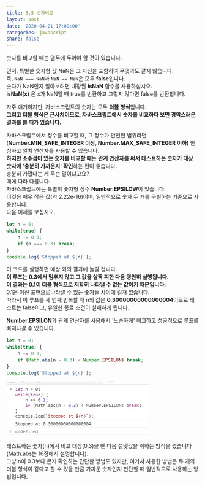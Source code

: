 ```yaml
---
title: 5.5 숫자비교
layout: post
date: '2020-04-21 17:09:00'
categories: javascript
share: false
---
```


숫자를 비교할 때는 염두에 두어야 할 것이 있습니다.  

먼저, 특별한 숫자형 값 NaN은 그 자신을 포함하여 무엇과도 같지 않습니다.  
즉, `NaN === NaN`과 `NaN == NaN`은 모두 **false**입니다.  
숫자가 NaN인지 알아보려면 내장된 **isNaN** 함수를 사용하십시오.  
**isNaN(x)** 은 x가 NaN일 때 true를 반환하고 그렇지 않다면 false를 반환합니다.

자주 얘기하지만, 자바스크립트의 숫자는 모두 **더블 형식**입니다.  
**그리고 더블 형식은 근사치이므로, 자바스크립트에서 숫자를 비교하다 보면 경악스러운 결과를 볼 때가 있습니다.**  

자바스크립트에서 정수를 비교할 때, 그 정수가 안전한 범위라면(**Number.MIN_SAFE_INTEGER 이상, Number.MAX_SAFE_INTEGER 이하)** 안심하고 일치 연산자를 사용할 수 있습니다.  
**하지만 소수점이 있는 숫자를 비교할 때**는 **관계 연산자를 써서 테스트하는 숫자가 대상 숫자에 '충분히 가까운지' 확인**하는 편이 좋습니다.  
충분히 가깝다는 게 무슨 말이냐고요?  
때에 따라 다릅니다.  
자바스크립트에는 특별히 숫자형 상수 **Number.EPSILOW**이 있습니다.  
이것은 매우 작은 값(약 2.22e-16)이며, 일반적으로 숫자 두 개를 구별하는 기준으로 사용합니다.  
다음 예제를 보십시오.

```javascript
let n = 0;
while(true) {
	n += 0.1;
	if (n === 0.3) break;
}
console.log(`Stopped at ${n}`);
```

이 코드를 실행하면 예상 외의 결과에 놀랄 겁니다.  
**이 루프는 0.3에서 멈추지 않고 그 값을 살짝 피한 다음 영원히 실행됩니다.**  
**이 결과는 0.1이 더블 형식으로 저확히 나타낼 수 없는 값이기 때문입니다.**  
0.1은 이진 표현으로나타낼 수 있는 숫자들 사이에 걸쳐 있습니다.  
따라서 이 루프를 세 번째 반복할 때 n의 값은 **0.30000000000000004**이므로 테스트는 false이고, 유일한 종료 조건이 실패하게 됩니다.  

**Number.EPSILON**과 관계 연산자를 사용해서 '느슨하게' 비교하고 성공적으로 루프를 빠져나갈 수 있습니다.

```javascript
let n = 0;
while(true) {
	n += 0.1;
	if (Math.abs(n - 0.3) < Number.EPSILON) break;
}
console.log(`Stopped at ${n}`);
```

![더블형식](/assets/img/learningjs/image39.jpg)

테스트하는 숫자(n)에서 비교 대상(0.3)을 뺀 다음 절댓값을 취하는 방식을 썼습니다(Math.abs는 16장에서 설명합니다).  
그냥 n이 0.3보다 큰지 확인하는 간단한 방법도 있지만, 여기서 사용한 방법은 두 개의 더블 형식이 같다고 할 수 있을 만큼 가까운 숫자인지 판단할 때 일반적으로 사용하는 방법입니다.